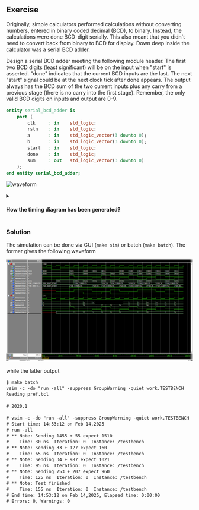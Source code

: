 ## Exercise

Originally, simple calculators performed calculations without converting
numbers, entered in binary coded decimal (BCD), to binary. Instead, the
calculations were done BCD-digit serially. This also meant that you didn't need
to convert back from binary to BCD for display. Down deep inside the calculator
was a serial BCD adder.

Design a serial BCD adder meeting the following module header. The first two
BCD digits (least significant) will be on the input when "start" is asserted.
"done" indicates that the current BCD inputs are the last. The next "start" signal
could be at the next clock tick after done appears. The output always has the
BCD sum of the two current inputs plus any carry from a previous stage (there
is no carry into the first stage). Remember, the only valid BCD digits on
inputs and output are 0-9. 

```vhdl
entity serial_bcd_adder is
    port (
        clk     : in    std_logic;
        rstn    : in    std_logic;
        a       : in    std_logic_vector(3 downto 0);
        b       : in    std_logic_vector(3 downto 0);
        start   : in    std_logic;
        done    : in    std_logic;
        sum     : out   std_logic_vector(3 downto 0)
    );
end entity serial_bcd_adder;
```

![waveform](https://svg.wavedrom.com/{signal:[{name:'clk',wave:'p.....'},{name:'start',wave:'010.10'},{name:'a',wave:'x===x.',data:['1','2','3']},{name:'b',wave:'x===x.',data:['4','8','0']},{name:'sum',wave:'x===x.',data:['5','0','4']},{name:'done',wave:'0..10.'},]})

<details>
<summary>

#### How the timing diagram has been generated?

</summary>

With [Wavedrom](https://wavedrom.com/) using the following code
```
{ signal:
    [
        {name: 'clk',   wave: 'p.....'},
        {name: 'start', wave: '010.10'},
        {name: 'a',     wave: 'x===x.', data: ['1', '2', '3']},
        {name: 'b',     wave: 'x===x.', data: ['4', '8', '0']},
        {name: 'sum',   wave: 'x===x.', data: ['5', '0', '4']},
        {name: 'done',  wave: '0..10.'},
    ]
}
```
and embed it in the Markdown file

```markdown
![waveform](https://svg.wavedrom.com/{signal:[{name:'clk',wave:'p.....'},{name:'start',wave:'010.10'},{name:'a',wave:'x===x.',data:['1','2','3']},{name:'b',wave:'x===x.',data:['4','8','0']},{name:'sum',wave:'x===x.',data:['5','0','4']},{name:'done',wave:'0..10.'},]})
```
</details>

### Solution

The simulation can be done via GUI (`make sim`) or batch (`make batch`). The
former gives the following waveform

![solution waveform](wave.bmp)

while the latter output
```
$ make batch
vsim -c -do "run -all" -suppress GroupWarning -quiet work.TESTBENCH
Reading pref.tcl

# 2020.1

# vsim -c -do "run -all" -suppress GroupWarning -quiet work.TESTBENCH
# Start time: 14:53:12 on Feb 14,2025
# run -all
# ** Note: Sending 1455 + 55 expect 1510
#    Time: 30 ns  Iteration: 0  Instance: /testbench
# ** Note: Sending 33 + 127 expect 160
#    Time: 65 ns  Iteration: 0  Instance: /testbench
# ** Note: Sending 34 + 987 expect 1021
#    Time: 95 ns  Iteration: 0  Instance: /testbench
# ** Note: Sending 753 + 207 expect 960
#    Time: 125 ns  Iteration: 0  Instance: /testbench
# ** Note: Test finished
#    Time: 155 ns  Iteration: 0  Instance: /testbench
# End time: 14:53:12 on Feb 14,2025, Elapsed time: 0:00:00
# Errors: 0, Warnings: 0
```
